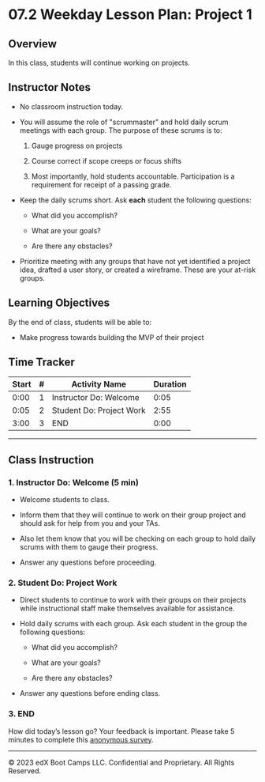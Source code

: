 # 07.2 Weekday Lesson Plan: Project 1

## Overview

In this class, students will continue working on projects.

## Instructor Notes

* No classroom instruction today.

* You will assume the role of "scrummaster" and hold daily scrum meetings with each group. The purpose of these scrums is to:

	1. Gauge progress on projects

	2. Course correct if scope creeps or focus shifts

	3. Most importantly, hold students accountable. Participation is a requirement for receipt of a passing grade. 

* Keep the daily scrums short. Ask **each** student the following questions:

	* What did you accomplish? 

	* What are your goals? 

	* Are there any obstacles? 

* Prioritize meeting with any groups that have not yet identified a project idea, drafted a user story, or created a wireframe. These are your at-risk groups.

## Learning Objectives

By the end of class, students will be able to:

* Make progress towards building the MVP of their project

## Time Tracker

| Start | #   | Activity Name                                | Duration |
| ----- | --- | -------------------------------------------- | -------- |
| 0:00  | 1   | Instructor Do: Welcome                       | 0:05     |
| 0:05  | 2   | Student Do: Project Work                     | 2:55     |
| 3:00  | 3   | END                                          | 0:00     |

---

## Class Instruction

### 1. Instructor Do: Welcome (5 min)

* Welcome students to class.
 
* Inform them that they will continue to work on their group project and should ask for help from you and your TAs.

* Also let them know that you will be checking on each group to hold daily scrums with them to gauge their progress.

* Answer any questions before proceeding.
  
### 2. Student Do: Project Work 

* Direct students to continue to work with their groups on their projects while instructional staff make themselves available for assistance.

* Hold daily scrums with each group. Ask each student in the group the following questions:

	* What did you accomplish? 

	* What are your goals? 

	* Are there any obstacles? 

* Answer any questions before ending class.

### 3. END

How did today’s lesson go? Your feedback is important. Please take 5 minutes to complete this [anonymous survey](https://forms.gle/RfcVyXiMmZQut6aJ6).

---
© 2023 edX Boot Camps LLC. Confidential and Proprietary. All Rights Reserved.
